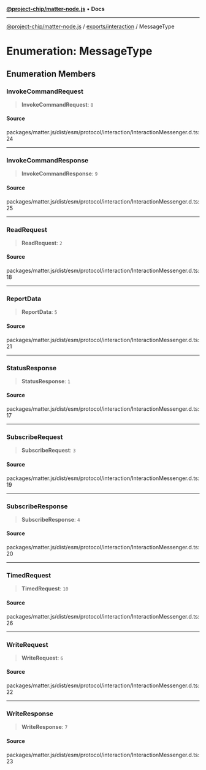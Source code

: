 [**@project-chip/matter-node.js**](../../../README.md) • **Docs**

***

[@project-chip/matter-node.js](../../../modules.md) / [exports/interaction](../README.md) / MessageType

# Enumeration: MessageType

## Enumeration Members

### InvokeCommandRequest

> **InvokeCommandRequest**: `8`

#### Source

packages/matter.js/dist/esm/protocol/interaction/InteractionMessenger.d.ts:24

***

### InvokeCommandResponse

> **InvokeCommandResponse**: `9`

#### Source

packages/matter.js/dist/esm/protocol/interaction/InteractionMessenger.d.ts:25

***

### ReadRequest

> **ReadRequest**: `2`

#### Source

packages/matter.js/dist/esm/protocol/interaction/InteractionMessenger.d.ts:18

***

### ReportData

> **ReportData**: `5`

#### Source

packages/matter.js/dist/esm/protocol/interaction/InteractionMessenger.d.ts:21

***

### StatusResponse

> **StatusResponse**: `1`

#### Source

packages/matter.js/dist/esm/protocol/interaction/InteractionMessenger.d.ts:17

***

### SubscribeRequest

> **SubscribeRequest**: `3`

#### Source

packages/matter.js/dist/esm/protocol/interaction/InteractionMessenger.d.ts:19

***

### SubscribeResponse

> **SubscribeResponse**: `4`

#### Source

packages/matter.js/dist/esm/protocol/interaction/InteractionMessenger.d.ts:20

***

### TimedRequest

> **TimedRequest**: `10`

#### Source

packages/matter.js/dist/esm/protocol/interaction/InteractionMessenger.d.ts:26

***

### WriteRequest

> **WriteRequest**: `6`

#### Source

packages/matter.js/dist/esm/protocol/interaction/InteractionMessenger.d.ts:22

***

### WriteResponse

> **WriteResponse**: `7`

#### Source

packages/matter.js/dist/esm/protocol/interaction/InteractionMessenger.d.ts:23
